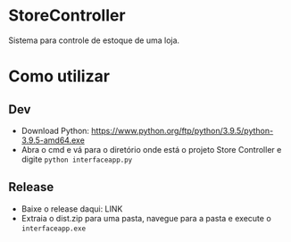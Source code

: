 # StoreController
Sistema para controle de estoque de uma loja.

# Como utilizar

## Dev
* Download Python: https://www.python.org/ftp/python/3.9.5/python-3.9.5-amd64.exe
* Abra o cmd e vá para o diretório onde está o projeto Store Controller e digite `python interfaceapp.py`

## Release
* Baixe o release daqui: LINK
* Extraia o dist.zip para uma pasta, navegue para a pasta e execute o `interfaceapp.exe`

